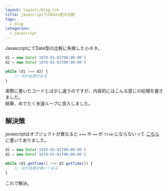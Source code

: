 ```yaml
---
layout: layouts/blog.njk
title: javascriptでのDate型の比較
tags:
  - blog
categories:
  - javascript
---
```


JavascriptにてDate型の比較に失敗した小ネタ。

```javascript
d1 = new Date('1970-01-01T00:00:00')
d2 = new Date('1970-01-01T00:00:00')

while (d1 !== d2) {
	// 何か処理がある
}
```
実際に書いたコードとは少し違うのですが、内容的にはこんな感じの処理を書きました。  
結果、めでたく永遠ループに突入しました。

## 解決策
javascriptはオブジェクトが異なると `===` や `==` が `true` にならないって
[こちら](https://qiita.com/labocho/items/5fbaa0491b67221419b4)に書いてありました。

```javascript
d1 = new Date('1970-01-01T00:00:00')
d2 = new Date('1970-01-01T00:00:00')

while (d1.getTime() !== d2.getTime()) {
	// 何か処理が書いてある
}
```
これで解決。

